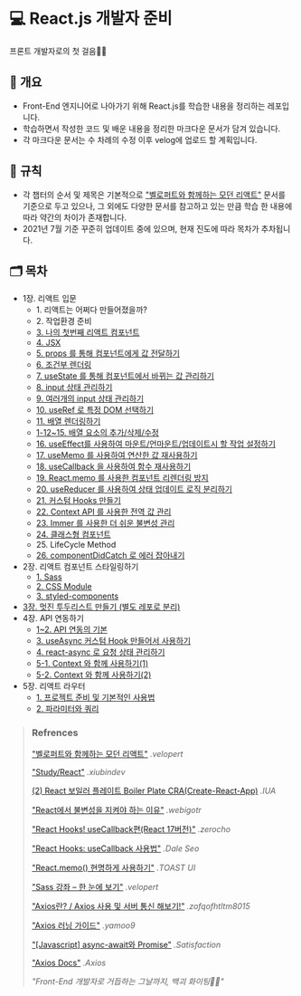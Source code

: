 # 💻 React.js 개발자 준비

프론트 개발자로의 첫 걸음🏃‍♂️

## 📃 개요

- Front-End 엔지니어로 나아가기 위해 React.js를 학습한 내용을 정리하는 레포입니다.
- 학습하면서 작성한 코드 및 배운 내용을 정리한 마크다운 문서가 담겨 있습니다.
- 각 마크다운 문서는 수 차례의 수정 이후 velog에 업로드 할 계획입니다.

## 📔 규칙

- 각 챕터의 순서 및 제목은 기본적으로 <a href="https://react.vlpt.us/">"벨로퍼트와 함께하는 모던 리액트"</a> 문서를 기준으로 두고 있으나, 그 외에도 다양한 문서를 참고하고 있는 만큼 학습 한 내용에 따라 약간의 차이가 존재합니다.
- 2021년 7월 기준 꾸준히 업데이트 중에 있으며, 현재 진도에 따라 목차가 추차됩니다.

## 🗂 목차

- 1장. 리액트 입문
  - <span>1. 리액트는 어쩌다 만들어졌을까?</span>
  - <span>2. 작업환경 준비</span>
  - <a href="https://github.com/uncyclocity/study_react/tree/main/1-03_first-component">3. 나의 첫번째 리액트 컴포넌트</a>
  - <a href="https://github.com/uncyclocity/study_react/tree/main/1-04_jsx">4. JSX</a>
  - <a href="https://github.com/uncyclocity/study_react/tree/main/1-05_props">5. props 를 통해 컴포넌트에게 값 전달하기</a>
  - <a href="https://github.com/uncyclocity/study_react/tree/main/1-06_conditional-rendering">6. 조건부 렌더링</a>
  - <a href="https://github.com/uncyclocity/study_react/tree/main/1-07_usestate">7. useState 를 통해 컴포넌트에서 바뀌는 값 관리하기</a>
  - <a href="https://github.com/uncyclocity/study_react/tree/main/1-08_manage-input">8. input 상태 관리하기</a>
  - <a href="https://github.com/uncyclocity/study_react/tree/main/1-09_multiple_inputs">9. 여러개의 input 상태 관리하기</a>
  - <a href="https://github.com/uncyclocity/study_react/tree/main/1-10_useref">10. useRef 로 특정 DOM 선택하기</a>
  - <a href="https://github.com/uncyclocity/study_react/tree/main/1-11_render-array">11. 배열 렌더링하기</a>
  - <a href="https://github.com/uncyclocity/study_react/tree/main/1-12%7E15_array-modify">1-12~15. 배열 요소의 추가/삭제/수정</a>
  - <a href="https://github.com/uncyclocity/study_react/tree/main/1-16_useeffect">16. useEffect를 사용하여 마운트/언마운트/업데이트시 할 작업 설정하기</a>
  - <a href="https://github.com/uncyclocity/study_react/tree/main/1-17_usememo">17. useMemo 를 사용하여 연산한 값 재사용하기</a>
  - <a href="https://github.com/uncyclocity/study_react/tree/main/1-18_usecallback">18. useCallback 을 사용하여 함수 재사용하기</a>
  - <a href="https://github.com/uncyclocity/study_react/tree/main/1-19_react.memo">19. React.memo 를 사용한 컴포넌트 리렌더링 방지</a>
  - <a href="https://github.com/uncyclocity/study_react/tree/main/1-20_usereducer">20. useReducer 를 사용하여 상태 업데이트 로직 분리하기</a>
  - <a href="https://github.com/uncyclocity/study_react/tree/main/1-21_custom-hook">21. 커스텀 Hooks 만들기</a>
  - <a href="https://github.com/uncyclocity/study_react/tree/main/1-22_context-dispatch">22. Context API 를 사용한 전역 값 관리</a>
  - <a href="https://github.com/uncyclocity/study_react/tree/main/1-23_immer">23. Immer 를 사용한 더 쉬운 불변성 관리</a>
  - <a href="https://github.com/uncyclocity/study_react/tree/main/1-24_class-component">24. 클래스형 컴포넌트</a>
  - <span>25. LifeCycle Method</span>
  - <a href="https://github.com/uncyclocity/study_react/tree/main/1-26_componentdidcatch">26. componentDidCatch 로 에러 잡아내기</a>
- 2장. 리액트 컴포넌트 스타일링하기
  - <a href="https://github.com/uncyclocity/study_react/tree/main/2-01_sass">1. Sass</a>
  - <a href="https://github.com/uncyclocity/study_react/tree/main/2-02_css-module">2. CSS Module</a>
  - <a href="https://github.com/uncyclocity/study_react/tree/main/2-03_styled-components">3. styled-components</a>
- <a href="https://github.com/uncyclocity/react_todoList">3장. 멋진 투두리스트 만들기 (별도 레포로 분리)</a>
- 4장. API 연동하기
  - <a href="https://github.com/uncyclocity/study_react/tree/main/4-01~02_basic">1~2. API 연동의 기본</a>
  - <a href="https://github.com/uncyclocity/study_react/tree/main/4-03_useasync">3. useAsync 커스텀 Hook 만들어서 사용하기</a>
  - <a href="https://github.com/uncyclocity/study_react/tree/main/4-04_react-async">4. react-async 로 요청 상태 관리하기</a>
  - <a href="https://github.com/uncyclocity/study_react/tree/main/4-05-1_using-with-context">5-1. Context 와 함께 사용하기(1)</a>
  - <a href="https://github.com/uncyclocity/study_react/tree/main/4-05-2_using-with-context">5-2. Context 와 함께 사용하기(2)</a>
- 5장. 리액트 라우터
  - <a href="https://github.com/uncyclocity/study_react/tree/main/5-01_concepts">1. 프로젝트 준비 및 기본적인 사용법</a>
  - <a href="https://github.com/uncyclocity/study_react/tree/main/5-02_params-and-query">2. 파라미터와 쿼리</a>

> ### Refrences
>
> <a href="https://react.vlpt.us/">"벨로퍼트와 함께하는 모던 리액트"</a> _.velopert_
>
> <a href="https://xiubindev.tistory.com/category/Study/React">"Study/React"</a> _.xiubindev_
>
> <a href="https://velog.io/@lua_aw/201105-2-React-보일러플레이트-CRACreate-React-App">(2) React 보일러 플레이트 Boiler Plate CRA(Create-React-App)</a> _.IUA_
>
> <a href="https://webigotr.tistory.com/293">"React에서 불변성을 지켜야 하는 이유"</a> _.webigotr_
>
> <a href="https://www.zerocho.com/category/React/post/5f98e0ba1d7a110004463b7e">"React Hooks! useCallback편(React 17버전)"</a> _.zerocho_
>
> <a href="https://www.daleseo.com/react-hooks-use-callback/">"React Hooks: useCallback 사용법"</a> _.Dale Seo_
>
> <a href="https://ui.toast.com/weekly-pick/ko_20190731">"React.memo() 현명하게 사용하기"</a> _.TOAST UI_
>
> <a href="https://velopert.com/1712">"Sass 강좌 – 한 눈에 보기"</a> _.velopert_
>
> <a href="https://velog.io/@zofqofhtltm8015/Axios-사용법-서버-통신-해보기">"Axios란? / Axios 사용 및 서버 통신 해보기!"</a> _.zofqofhtltm8015_
>
> <a href="https://이듬.run/axios/guide/">"Axios 러닝 가이드"</a> _.yamoo9_
>
> <a href="https://satisfactoryplace.tistory.com/84">"[Javascript] async-await와 Promise"</a> _.Satisfaction_
>
> <a href="https://axios-http.com/">"Axios Docs"</a> _.Axios_
>
> _"Front-End 개발자로 거듭하는 그날까지, 백괴 화이팅💪🔥"_
